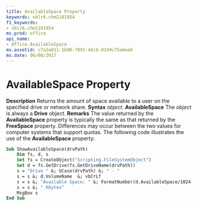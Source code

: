 ```yaml
---
title: AvailableSpace Property
keywords: vblr6.chm2181954
f1_keywords:
- vblr6.chm2181954
ms.prod: office
api_name:
- Office.AvailableSpace
ms.assetid: c7a2a011-1b90-7091-4dcb-0149c75a6ee6
ms.date: 06/08/2017
---
```



# AvailableSpace Property



 **Description**
Returns the amount of space available to a user on the specified drive or network share.
 **Syntax**
 _object_. **AvailableSpace**
The  _object_ is always a **Drive** object.
 **Remarks**
The value returned by the  **AvailableSpace** property is typically the same as that returned by the **FreeSpace** property. Differences may occur between the two values for computer systems that support quotas.
The following code illustrates the use of the  **AvailableSpace** property:



```vb
Sub ShowAvailableSpace(drvPath)
    Dim fs, d, s
    Set fs = CreateObject("Scripting.FileSystemObject")
    Set d = fs.GetDrive(fs.GetDriveName(drvPath))
    s = "Drive " &; UCase(drvPath) &; " - " 
    s = s &; d.VolumeName  &; vbCrLf
    s = s &; "Available Space: " &; FormatNumber(d.AvailableSpace/1024, 0) 
    s = s &; " Kbytes"
    MsgBox s
End Sub
```


